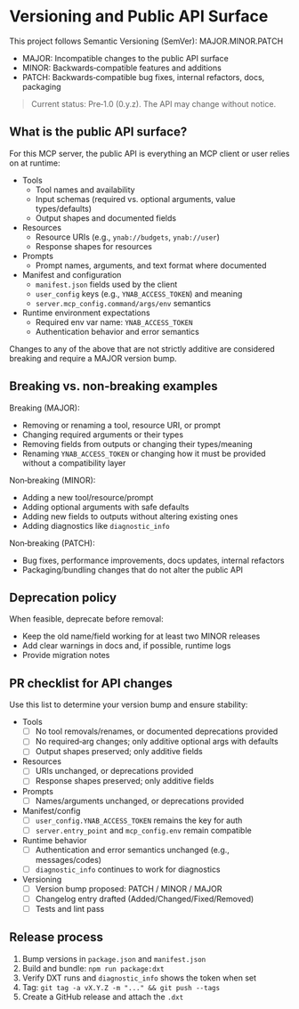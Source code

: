 # Versioning and Public API Surface

This project follows Semantic Versioning (SemVer): MAJOR.MINOR.PATCH

- MAJOR: Incompatible changes to the public API surface
- MINOR: Backwards‑compatible features and additions
- PATCH: Backwards‑compatible bug fixes, internal refactors, docs, packaging

> Current status: Pre‑1.0 (0.y.z). The API may change without notice.

## What is the public API surface?

For this MCP server, the public API is everything an MCP client or user relies on at runtime:

- Tools
  - Tool names and availability
  - Input schemas (required vs. optional arguments, value types/defaults)
  - Output shapes and documented fields
- Resources
  - Resource URIs (e.g., `ynab://budgets`, `ynab://user`)
  - Response shapes for resources
- Prompts
  - Prompt names, arguments, and text format where documented
- Manifest and configuration
  - `manifest.json` fields used by the client
  - `user_config` keys (e.g., `YNAB_ACCESS_TOKEN`) and meaning
  - `server.mcp_config.command/args/env` semantics
- Runtime environment expectations
  - Required env var name: `YNAB_ACCESS_TOKEN`
  - Authentication behavior and error semantics

Changes to any of the above that are not strictly additive are considered breaking and require a MAJOR version bump.

## Breaking vs. non‑breaking examples

Breaking (MAJOR):
- Removing or renaming a tool, resource URI, or prompt
- Changing required arguments or their types
- Removing fields from outputs or changing their types/meaning
- Renaming `YNAB_ACCESS_TOKEN` or changing how it must be provided without a compatibility layer

Non‑breaking (MINOR):
- Adding a new tool/resource/prompt
- Adding optional arguments with safe defaults
- Adding new fields to outputs without altering existing ones
- Adding diagnostics like `diagnostic_info`

Non‑breaking (PATCH):
- Bug fixes, performance improvements, docs updates, internal refactors
- Packaging/bundling changes that do not alter the public API

## Deprecation policy

When feasible, deprecate before removal:
- Keep the old name/field working for at least two MINOR releases
- Add clear warnings in docs and, if possible, runtime logs
- Provide migration notes

## PR checklist for API changes

Use this list to determine your version bump and ensure stability:

- Tools
  - [ ] No tool removals/renames, or documented deprecations provided
  - [ ] No required‑arg changes; only additive optional args with defaults
  - [ ] Output shapes preserved; only additive fields
- Resources
  - [ ] URIs unchanged, or deprecations provided
  - [ ] Response shapes preserved; only additive fields
- Prompts
  - [ ] Names/arguments unchanged, or deprecations provided
- Manifest/config
  - [ ] `user_config.YNAB_ACCESS_TOKEN` remains the key for auth
  - [ ] `server.entry_point` and `mcp_config.env` remain compatible
- Runtime behavior
  - [ ] Authentication and error semantics unchanged (e.g., messages/codes)
  - [ ] `diagnostic_info` continues to work for diagnostics
- Versioning
  - [ ] Version bump proposed: PATCH / MINOR / MAJOR
  - [ ] Changelog entry drafted (Added/Changed/Fixed/Removed)
  - [ ] Tests and lint pass

## Release process

1. Bump versions in `package.json` and `manifest.json`
2. Build and bundle: `npm run package:dxt`
3. Verify DXT runs and `diagnostic_info` shows the token when set
4. Tag: `git tag -a vX.Y.Z -m "..." && git push --tags`
5. Create a GitHub release and attach the `.dxt`
